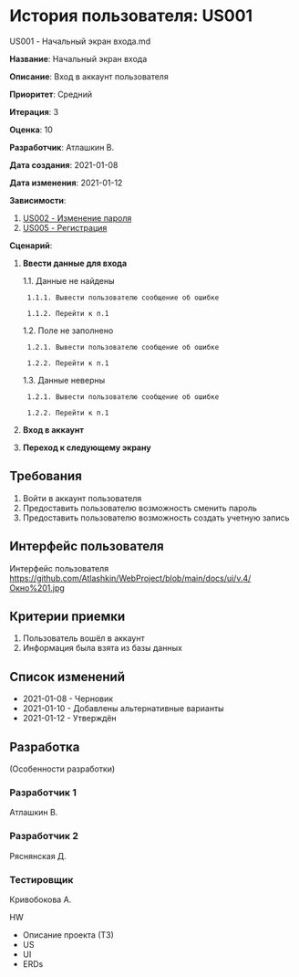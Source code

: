 # История пользователя: US001

US001 - Начальный экран входа.md

**Название**: Начальный экран входа

**Описание**: Вход в аккаунт пользователя

**Приоритет**: Средний

**Итерация**: 3

**Оценка**: 10

**Разработчик**: Атлашкин В.

**Дата создания**: 2021-01-08

**Дата изменения**: 2021-01-12

**Зависимости**:

1. [US002 - Изменение пароля](US002.md)
2. [US005 - Регистрация](US005.md)

**Сценарий**:
1. **Ввести данные для входа**

	1.1. Данные не найдены
	
		1.1.1. Вывести пользователю сообщение об ошибке
		
		1.1.2. Перейти к п.1
		
	1.2. Поле не заполнено
	
		1.2.1. Вывести пользователю сообщение об ошибке
		
		1.2.2. Перейти к п.1
		
	1.3. Данные неверны
	
		1.2.1. Вывести пользователю сообщение об ошибке
		
		1.2.2. Перейти к п.1
		
2. **Вход в аккаунт**

3. **Переход к следующему экрану**

## Требования
1. Войти в аккаунт пользователя
2. Предоставить пользователю возможность сменить пароль
3. Предоставить пользователю возможность создать учетную запись

## Интерфейс пользователя
Интерфейс пользователя 
https://github.com/Atlashkin/WebProject/blob/main/docs/ui/v.4/Окно%201.jpg

## Критерии приемки
1. Пользователь вошёл в аккаунт
2. Информация была взята из базы данных

## Список изменений
- 2021-01-08 - Черновик
- 2021-01-10 - Добавлены альтернативные варианты
- 2021-01-12 - Утверждён

## Разработка
(Особенности разработки)

### Разработчик 1
Атлашкин В.
### Разработчик 2
Ряснянская Д.
### Тестировщик
Кривобокова А.

HW
- Описание проекта (ТЗ)
- US
- UI
- ERDs

